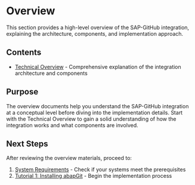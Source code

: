 # Overview

This section provides a high-level overview of the SAP-GitHub integration, explaining the architecture, components, and implementation approach.

## Contents

- [Technical Overview](./technical-overview.md) - Comprehensive explanation of the integration architecture and components

## Purpose

The overview documents help you understand the SAP-GitHub integration at a conceptual level before diving into the implementation details. Start with the Technical Overview to gain a solid understanding of how the integration works and what components are involved.

## Next Steps

After reviewing the overview materials, proceed to:

1. [System Requirements](../2-prerequisites/system-requirements.md) - Check if your systems meet the prerequisites
2. [Tutorial 1: Installing abapGit](../3-setup-guide/installing-abapgit.md) - Begin the implementation process 
